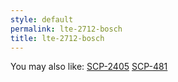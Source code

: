 ```yaml
---
style: default
permalink: lte-2712-bosch
title: lte-2712-bosch
---
```

You may also like:
[SCP-2405](http://scp-wiki.net/scp-2405)
[SCP-481](http://scp-wiki.net/scp-481)